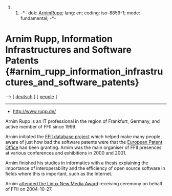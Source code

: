 1.  1.  -\*- dok: [ArnimRupp](ArnimRupp "wikilink"); lang: en; coding:
        iso-8859-1; mode: fundamental; -\*-

# Arnim Rupp, Information Infrastructures and Software Patents {#arnim_rupp_information_infrastructures_and_software_patents}

\--\> \[ [ deutsch](ArnimRuppDe "wikilink") \] \[ [
people](SwpatremnaEn "wikilink") \]

------------------------------------------------------------------------

-   <http://www.rupp.de/>

Arnim Rupp is an IT professional in the region of Frankfurt, Germany,
and active member of FFII since 1999.

Arnim initiated the [FFII database
project](http://swpat.ffii.org/patents/ "wikilink") which helped make
many people aware of just how bad the software patents were that the
[European Patent Office](http://swpat.ffii.org/players/epo/ "wikilink")
had been granting. Arnim was the main organiser of FFII presences at
various conferences and exhibitions in 2000 and 2001.

Arnim finished his studies in informatics with a thesis explaining the
importance of interoperability and the efficiency of open source
software in fields where this is important, such as the Internet.

Arnim [ attended the Linux New Media Award](Lxnmaward04En "wikilink")
receiving ceremony on behalf of FFII on 2004-10-27.
